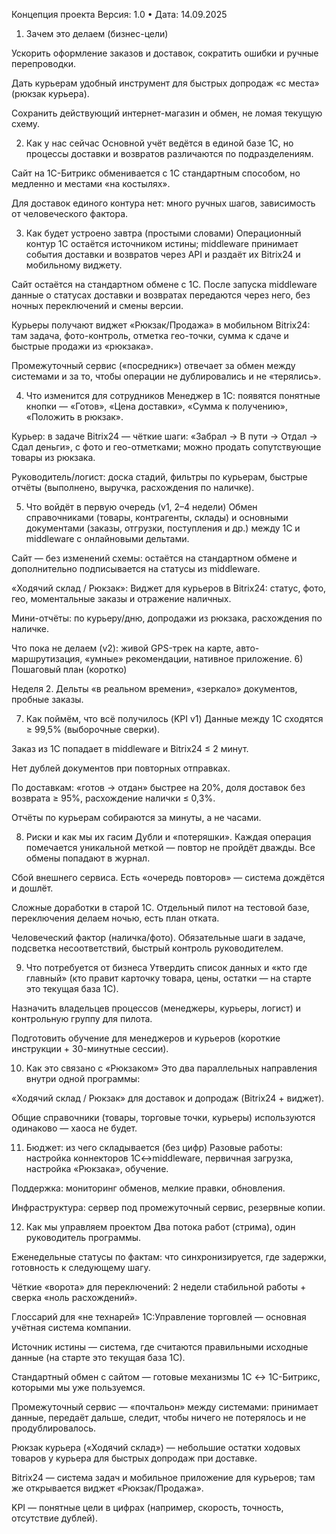 Концепция проекта
 Версия: 1.0 • Дата: 14.09.2025
1) Зачем это делаем (бизнес-цели)


Ускорить оформление заказов и доставок, сократить ошибки и ручные перепроводки.


Дать курьерам удобный инструмент для быстрых допродаж «с места» (рюкзак курьера).


Сохранить действующий интернет-магазин и обмен, не ломая текущую схему.


2) Как у нас сейчас
Основной учёт ведётся в единой базе 1С, но процессы доставки и возвратов различаются по подразделениям.


Сайт на 1С-Битрикс обменивается с 1С стандартным способом, но медленно и местами «на костылях».


Для доставок единого контура нет: много ручных шагов, зависимость от человеческого фактора.


3) Как будет устроено завтра (простыми словами)
Операционный контур 1С остаётся источником истины; middleware принимает события доставки и возвратов через API и раздаёт их Bitrix24 и мобильному виджету.


Сайт остаётся на стандартном обмене с 1С. После запуска middleware данные о статусах доставки и возвратах передаются через него, без ночных переключений и смены версии.


Курьеры получают виджет «Рюкзак/Продажа» в мобильном Bitrix24: там задача, фото-контроль, отметка гео-точки, сумма к сдаче и быстрые продажи из «рюкзака».


Промежуточный сервис («посредник») отвечает за обмен между системами и за то, чтобы операции не дублировались и не «терялись».


4) Что изменится для сотрудников
Менеджер в 1С: появятся понятные кнопки — «Готов», «Цена доставки», «Сумма к получению», «Положить в рюкзак».


Курьер: в задаче Bitrix24 — чёткие шаги: «Забрал → В пути → Отдал → Сдал деньги», с фото и гео-отметками; можно продать сопутствующие товары из рюкзака.


Руководитель/логист: доска стадий, фильтры по курьерам, быстрые отчёты (выполнено, выручка, расхождения по наличке).


5) Что войдёт в первую очередь (v1, 2–4 недели)
Обмен справочниками (товары, контрагенты, склады) и основными документами (заказы, отгрузки, поступления и др.) между 1С и middleware с онлайновыми дельтами.




Сайт — без изменений схемы: остаётся на стандартном обмене и дополнительно подписывается на статусы из middleware.


«Ходячий склад / Рюкзак»:
Виджет для курьеров в Bitrix24: статус, фото, гео, моментальные заказы и отражение наличных.

Мини-отчёты: по курьеру/дню, допродажи из рюкзака, расхождения по наличке.

Что пока не делаем (v2): живой GPS-трек на карте, авто-маршрутизация, «умные» рекомендации, нативное приложение.
6) Пошаговый план (коротко)


Неделя 2. Дельты «в реальном времени», «зеркало» документов, пробные заказы.






7) Как поймём, что всё получилось (KPI v1)
Данные между 1С сходятся ≥ 99,5% (выборочные сверки).


Заказ из 1С попадает в middleware и Bitrix24 ≤ 2 минут.


Нет дублей документов при повторных отправках.


По доставкам: «готов → отдан» быстрее на 20%, доля доставок без возврата ≥ 95%, расхождение налички ≤ 0,3%.


Отчёты по курьерам собираются за минуты, а не часами.


8) Риски и как мы их гасим
Дубли и «потеряшки». Каждая операция помечается уникальной меткой — повтор не пройдёт дважды. Все обмены попадают в журнал.


Сбой внешнего сервиса. Есть «очередь повторов» — система дождётся и дошлёт.


Сложные доработки в старой 1С. Отдельный пилот на тестовой базе, переключения делаем ночью, есть план отката.


Человеческий фактор (наличка/фото). Обязательные шаги в задаче, подсветка несоответствий, быстрый контроль руководителем.


9) Что потребуется от бизнеса
Утвердить список данных и «кто где главный» (кто правит карточку товара, цены, остатки — на старте это текущая база 1С).


Назначить владельцев процессов (менеджеры, курьеры, логист) и контрольную группу для пилота.




Подготовить обучение для менеджеров и курьеров (короткие инструкции + 30-минутные сессии).


10) Как это связано с «Рюкзаком»
Это два параллельных направления внутри одной программы:




«Ходячий склад / Рюкзак» для доставок и допродаж (Bitrix24 + виджет).




Общие справочники (товары, торговые точки, курьеры) используются одинаково — хаоса не будет.


11) Бюджет: из чего складывается (без цифр)
Разовые работы: настройка коннекторов 1С↔middleware, первичная загрузка, настройка «Рюкзака», обучение.


Поддержка: мониторинг обменов, мелкие правки, обновления.


Инфраструктура: сервер под промежуточный сервис, резервные копии.


12) Как мы управляем проектом
Два потока работ (стрима), один руководитель программы.


Еженедельные статусы по фактам: что синхронизируется, где задержки, готовность к следующему шагу.


Чёткие «ворота» для переключений: 2 недели стабильной работы + сверка «ноль расхождений».



Глоссарий для «не технарей»
1С:Управление торговлей — основная учётная система компании.


Источник истины — система, где считаются правильными исходные данные (на старте это текущая база 1С).


Стандартный обмен с сайтом — готовые механизмы 1С ↔ 1С-Битрикс, которыми мы уже пользуемся.


Промежуточный сервис — «почтальон» между системами: принимает данные, передаёт дальше, следит, чтобы ничего не потерялось и не продублировалось.






Рюкзак курьера («Ходячий склад») — небольшие остатки ходовых товаров у курьера для быстрых допродаж при доставке.


Bitrix24 — система задач и мобильное приложение для курьеров; там же открывается виджет «Рюкзак/Продажа».


KPI — понятные цели в цифрах (например, скорость, точность, отсутствие дублей).



